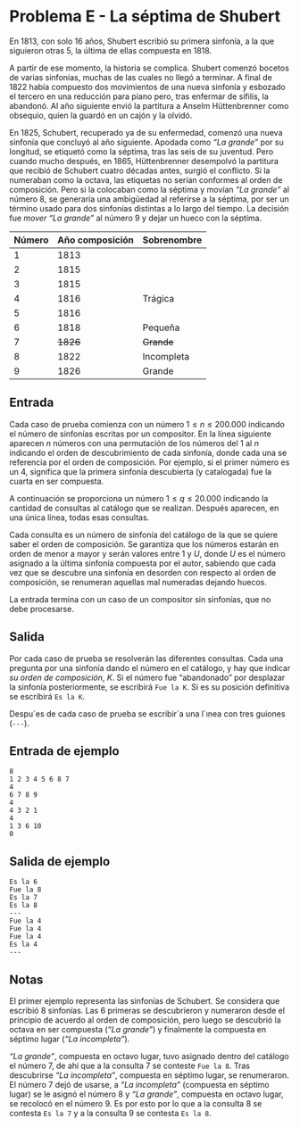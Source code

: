 # Problema E - La séptima de Shubert

En 1813, con solo 16 años, Shubert escribió su primera sinfonía, a la que siguieron otras 5, la última de ellas
compuesta en 1818.

A partir de ese momento, la historia se complica. Shubert comenzó bocetos de varias sinfonías, muchas de las cuales no
llegó a terminar. A final de 1822 había compuesto dos movimientos de una nueva sinfonía y esbozado el tercero en una
reducción para piano pero, tras enfermar de sífilis, la abandonó. Al año siguiente envió la partitura a Anselm
Hüttenbrenner como obsequio, quien la guardó en un cajón y la olvidó.

En 1825, Schubert, recuperado ya de su enfermedad, comenzó una nueva sinfonía que concluyó al año siguiente. Apodada
como _“La grande”_ por su longitud, se etiquetó como la séptima, tras las seis de su juventud. Pero cuando mucho
después, en 1865, Hüttenbrenner desempolvó la partitura que recibió de Schubert cuatro décadas antes, surgió el
conflicto. Si la numeraban como la octava, las etiquetas no serían conformes al orden de composición. Pero si la
colocaban como la séptima y movían _“La grande”_ al número 8, se generaría una ambigüedad al referirse a la séptima, por
ser un término usado para dos sinfonías distintas a lo largo del tiempo. La decisión fue _mover “La grande”_ al número 9
y dejar un hueco con la séptima.

| Número | Año composición | Sobrenombre |
|--------|-----------------|-------------|
| 1      | 1813            |             |
| 2      | 1815            |             |
| 3      | 1815            |             |
| 4      | 1816            | Trágica     |
| 5      | 1816            |             |
| 6      | 1818            | Pequeña     |
| 7      | ~~1826~~        | ~~Grande~~  |
| 8      | 1822            | Incompleta  |
| 9      | 1826            | Grande      |


## Entrada
Cada caso de prueba comienza con un número $1 \le n \le 200.000$ indicando el número de sinfonías
escritas por un compositor. En la línea siguiente aparecen $n$ números con una permutación de los
números del $1$ al $n$ indicando el orden de descubrimiento de cada sinfonía, donde cada una se referencia
por el orden de composición. Por ejemplo, si el primer número es un 4, significa que la primera sinfonía
descubierta (y catalogada) fue la cuarta en ser compuesta.

A continuación se proporciona un número $1 \le q \le 20.000$ indicando la cantidad de consultas al
catálogo que se realizan. Después aparecen, en una única línea, todas esas consultas.

Cada consulta es un número de sinfonía del catálogo de la que se quiere saber el orden de composición.
Se garantiza que los números estarán en orden de menor a mayor y serán valores entre $1$ y $U$, donde $U$ es
el número asignado a la última sinfonía compuesta por el autor, sabiendo que cada vez que se descubre
una sinfonía en desorden con respecto al orden de composición, se renumeran aquellas mal numeradas
dejando huecos.

La entrada termina con un caso de un compositor sin sinfonías, que no debe procesarse.

## Salida
Por cada caso de prueba se resolverán las diferentes consultas. Cada una pregunta por una sinfonía
dando el número en el catálogo, y hay que indicar _su orden de composición_, $K$. Si el número fue “abandonado” por
desplazar la sinfonía posteriormente, se escribirá ``Fue la K``. Si es su posición definitiva se
escribirá ``Es la K``.

Despu´es de cada caso de prueba se escribir´a una l´ınea con tres guiones (``---``).

## Entrada de ejemplo
```
8
1 2 3 4 5 6 8 7
4
6 7 8 9
4
4 3 2 1
4
1 3 6 10
0
```

## Salida de ejemplo
```
Es la 6
Fue la 8
Es la 7
Es la 8
---
Fue la 4
Fue la 4
Fue la 4
Es la 4
---
```

## Notas

El primer ejemplo representa las sinfonías de Schubert. Se considera que escribió 8 sinfonías. Las 6
primeras se descubrieron y numeraron desde el principio de acuerdo al orden de composición, pero luego
se descubrió la octava en ser compuesta (_“La grande”_) y finalmente la compuesta en séptimo lugar (_“La
incompleta”_).

_“La grande”_, compuesta en octavo lugar, tuvo asignado dentro del catálogo el número 7, de ahí que a
la consulta 7 se conteste ``Fue la 8``. Tras descubrirse _“La incompleta”_, compuesta en séptimo lugar, se
renumeraron. El número 7 dejó de usarse, a _“La incompleta”_ (compuesta en séptimo lugar) se le asignó
el número 8 y _“La grande”_, compuesta en octavo lugar, se recolocó en el número 9. Es por esto por lo
que a la consulta 8 se contesta ``Es la 7`` y a la consulta 9 se contesta ``Es la 8``.
